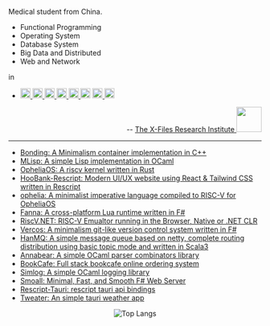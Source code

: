 Medical student from China.

- Functional Programming
- Operating System
- Database System
- Big Data and Distributed
- Web and Network

in 

- <a href="https://ocaml.org/"> <img src="https://raw.githubusercontent.com/ocaml/ocaml-logo/master/Colour/PNG/colour-icon.png" height="20px"> </a>
<a href="https://cppreference.com/"> <img src="https://raw.githubusercontent.com/isocpp/logos/master/cpp_logo.png" height="20px"> </a>
<a href="https://fsharp.org/"> <img src="https://fsharp.org/img/logo/fsharp256.png" height="20px"> </a>
<a href="https://scala-lang.org/"> <img src="https://www.scala-lang.org/resources/img/scala-spiral.png" height="20px"> </a>
<a href="https://rust-lang.org/"> <img src="https://raw.githubusercontent.com/lecepin/rust-logo/main/images/1659961579952.png" height="20px"> </a>
<a href="https://www.python.org/"> <img src="https://s3.dualstack.us-east-2.amazonaws.com/pythondotorg-assets/media/community/logos/python-logo-only.png" height="20px"></a>
<a href="https://rescript-lang.org/"> <img src="https://rescript-lang.org/static/nav-logo@2x.png" height="20px"> </a>
<a href="https://racket-lang.org/"> <img src="https://racket-lang.org/img/racket-logo.svg" height="20px"> </a>

</div>

<div align="right">

  -- <a href="https://github.com/X-FRI"> The X-Files Research Institute <img src="https://avatars.githubusercontent.com/u/119553376?s=200&v=4" height="50px"> </a>

</div>

---

- [Bonding: A Minimalism container implementation in C++](https://github.com/muqiuhan/bonding)
- [MLisp: A simple Lisp implementation in OCaml](https://github.com/muqiuhan/MLisp)
- [OpheliaOS: A riscv kernel written in Rust](https://github.com/muqiuhan/OpheliaOS)
- [HooBank-Rescript: Modern UI/UX website using React & Tailwind CSS written in Rescript](https://github.com/muqiuhan/Hoobank-Rescript)
- [ophelia: A minimalist imperative language compiled to RISC-V for OpheliaOS](https://github.com/muqiuhan/ophelia)
- [Fanna: A cross-platform Lua runtime written in F#](https://github.com/muqiuhan/Fanna)
- [RiscV.NET: RISC-V Emualtor running in the Browser, Native or .NET CLR](https://github.com/muqiuhan/riscv.net)
- [Vercos: A minimalism git-like version control system written in F#](https://github.com/muqiuhan/Vercos)
- [HanMQ: A simple message queue based on netty, complete routing distribution using basic topic mode and written in Scala3](https://github.com/muqiuhan/HanMQ)
- [Annabear: A simple OCaml parser combinators library](https://github.com/muqiuhan/annabear)
- [BookCafe: Full stack bookcafe online ordering system](https://github.com/muqiuhan/bookcafe)
- [Simlog: A simple OCaml logging library](https://github.com/muqiuhan/dog)
- [Smoall: Minimal, Fast, and Smooth F# Web Server](https://github.com/muqiuhan/Smoall)
- [Rescript-Tauri: rescript tauri api bindings](https://github.com/muqiuhan/rescript-tauri)
- [Tweater: An simple tauri weather app](https://github.com/muqiuhan/tweater)

<div align="center">

![Top Langs](https://github-readme-stats.vercel.app/api/top-langs/?username=muqiuhan&layout=pie&theme=transparent&exclude_repo=qemu-7.1.0-riscv64&langs_count=10&hide=html,css,cmake,stylus,ejs)

</div>
